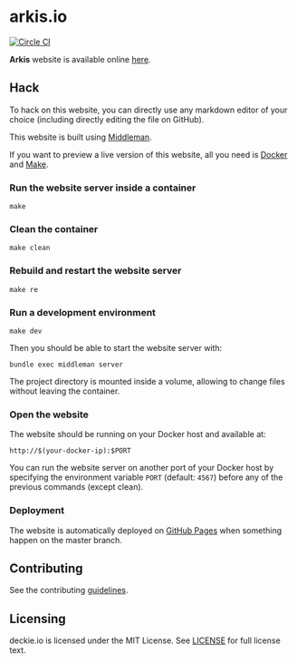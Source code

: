 # arkis.io
[![Circle CI](https://circleci.com/gh/ContainerHQ/arkis.io.svg?style=svg)](https://circleci.com/gh/ContainerHQ/arkis.io)

**Arkis** website is available online [here](http://www.deckie.io/).

## Hack

To hack on this website, you can directly use any markdown editor of
your choice (including directly editing the file on GitHub).

This website is built using [Middleman](https://middlemanapp.com/).

If you want to preview a live version of this website, all you need
is [Docker](http://www.docker.com) and [Make](http://www.gnu.org/software/make/).

### Run the website server inside a container

    make

### Clean the container

    make clean

### Rebuild and restart the website server

    make re

### Run a development environment

    make dev

Then you should be able to start the website server with:

    bundle exec middleman server

The project directory is mounted inside a volume, allowing to change files
without leaving the container.

### Open the website

The website should be running on your Docker host and available at:

    http://$(your-docker-ip):$PORT

You can run the website server on another port of your Docker host
by specifying the environment variable `PORT` (default: `4567`) before any
of the previous commands (except clean).

### Deployment

 The website is automatically deployed on
[GitHub Pages](https://pages.github.com/) when something happen on the
master branch.

## Contributing

See the contributing [guidelines](CONTRIBUTING.md).

## Licensing
deckie.io is licensed under the MIT License. See [LICENSE](LICENSE) for
full license text.
